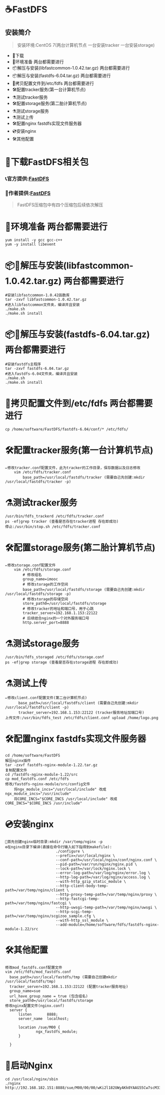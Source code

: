 # ☕FastDFS
## 安装简介
> 安装环境:CentOS 7(两台计算机节点 一台安装tracker 一台安装storage)
- 🚬下载
- 🥩环境准备 两台都需要进行
- 📦解压与安装(libfastcommon-1.0.42.tar.gz) 两台都需要进行
- 📦解压与安装(fastdfs-6.04.tar.gz) 两台都需要进行
- 🥪拷贝配置文件到/etc/fdfs 两台都需要进行
- 🛠配置tracker服务(第一台计算机节点)
- ⚗测试tracker服务
- 🛠配置storage服务(第二胎计算机节点)
- ⚗测试storage服务
- ⚗测试上传
- 🛠配置nginx fastdfs实现文件服务器
- 💿安装nginx
- 🛠其他配置
# 🚬下载FastDFS相关包
 ###  📞官方提供:[FastDFS](https://github.com/happyfish100)
 ###  🤝作者提供:[FastDFS](https://shushun.oss-cn-shenzhen.aliyuncs.com/software/FastDFS.zip)
 > FastDFS压缩包中有四个压缩包后续依次解压
# 🥩环境准备 两台都需要进行
    yum install -y gcc gcc-c++
    yum -y install libevent
# 📦🔩解压与安装(libfastcommon-1.0.42.tar.gz) 两台都需要进行
    #安装libfastcommon-1.0.42函数库
    tar -zxvf libfastcommon-1.0.42.tar.gz
    #进入libfastcommon文件夹，编译并且安装
    ./make.sh
    ./make.sh install
# 📦🔩解压与安装(fastdfs-6.04.tar.gz)  两台都需要进行
    #安装fastdfs主程序
    tar -zxvf fastdfs-6.04.tar.gz
    #进入fastdfs-6.04文件夹，编译并且安装
    ./make.sh
    ./make.sh install
# 🥪拷贝配置文件到/etc/fdfs 两台都需要进行
    cp /home/software/FastDFS/fastdfs-6.04/conf/* /etc/fdfs/
# 🛠配置tracker服务(第一台计算机节点)
    ✏修改tracker.conf配置文件，此为tracker的工作目录，保存数据以及日志修改
        vim /etc/fdfs/tracker.conf
            base_path=/usr/local/fastdfs/tracker (需要自己先创建:mkdir /usr/local/fastdfs/tracker -p)
# ⚗测试tracker服务
    /usr/bin/fdfs_trackerd /etc/fdfs/tracker.conf
    ps -ef|grep tracker (查看是否存在tracker进程 存在即成功)
    停止:/usr/bin/stop.sh /etc/fdfs/tracker.conf
# 🛠配置storage服务(第二胎计算机节点)
    ✏修改storage.conf配置文件
        vim /etc/fdfs/storage.conf
            # 修改组名
            group_name=imooc
            # 修改storage的工作空间
            base_path=/usr/local/fastdfs/storage (需要自己先创建:mkdir /usr/local/fastdfs/storage -p)
            # 修改storage的存储空间
            store_path0=/usr/local/fastdfs/storage
            # 修改tracker的地址和端口号，用于心跳
            tracker_server=192.168.1.153:22122
            # 后续结合nginx的一个对外服务端口号
            http.server_port=8888
# ⚗测试storage服务
    /usr/bin/fdfs_storaged /etc/fdfs/storage.conf
    ps -ef|grep storage (查看是否存在storage进程 存在即成功)
   
# ⚗测试上传
    ✏修改client.conf配置文件(第二台计算机节点)
          base_path=/usr/local/fastdfs/client (需要自己先创建:mkdir /usr/local/fastdfs/client -p)
          tracker_server=192.168.1.153:22122 (tracker服务地址加端口号)
    上传文件:/usr/bin/fdfs_test /etc/fdfs/client.conf upload /home/logo.png
# 🛠配置nginx fastdfs实现文件服务器   
    cd /home/software/FastDFS
    解压nginx插件
    tar -zxvf fastdfs-nginx-module-1.22.tar.gz 
    复制配置文件    
    cd /fastdfs-nginx-module-1.22/src
    cp mod_fastdfs.conf /etc/fdfs
    修改/fastdfs-nginx-module/src/config文件
        将ngx_module_incs="/usr/local/include" 改成 ngx_module_incs="/usr/include"
        将CORE_INCS="$CORE_INCS /usr/local/include" 改成 CORE_INCS="$CORE_INCS /usr/include"
# 💿安装nginx
    📁首先创建nginx临时目录:mkdir /var/temp/nginx -p
    ⚙在nginx目录下编译(直接在命令行输入如下指得到makefile):
                           ./configure \
                           --prefix=/usr/local/nginx \
                           --conf-path=/usr/local/nginx/conf/nginx.conf \
                           --pid-path=/var/run/nginx/nginx.pid \
                           --lock-path=/var/lock/nginx.lock \
                           --error-log-path=/var/log/nginx/error.log \
                           --http-log-path=/var/log/nginx/access.log \
                           --with-http_gzip_static_module \
                           --http-client-body-temp-path=/var/temp/nginx/client \
                           --http-proxy-temp-path=/var/temp/nginx/proxy \
                           --http-fastcgi-temp-path=/var/temp/nginx/fastcgi \
                           --http-uwsgi-temp-path=/var/temp/nginx/uwsgi \
                           --http-scgi-temp-path=/var/temp/nginx/scgizoo_sample.cfg \
                           --with-http_ssl_module \
                           --add-module=/home/software/fdfs/fastdfs-nginx-module-1.22/src
# 🛠其他配置
    修改mod_fastdfs.conf配置文件
    vim /etc/fdfs/mod_fastdfs.conf  
      base_path=/usr/local/fastdfs/tmp (需要自己创建mkdir /usr/local/fastdfs/tmp)
      tracker_server=192.168.1.153:22122 (配置tracker服务地址)
      group_name=sue
      url_have_group_name = true (包含组名)
      store_path0=/usr/local/fastdfs/storage  
    修改nginx配置文件(nginx.conf)
      server {
          listen       8888;
          server_name  localhost;
      
          location /sue/M00 {
                  ngx_fastdfs_module;
          }
      
      }
# 🥃启动Nginx
    cd /usr/local/nginx/sbin
    ./nginx
    http://192.168.182.151:8888/sue/M00/00/00/wKi2l182UWyAKk0YAAG55Cw7scM335.png
    